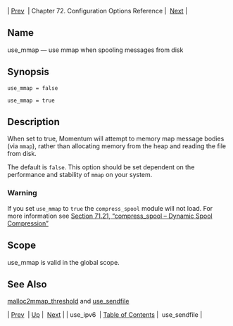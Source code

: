 | [Prev](conf.ref.use_ipv6)  | Chapter 72. Configuration Options Reference |  [Next](conf.ref.use_sendfile) |

<a name="conf.ref.use_mmap"></a>
## Name

use_mmap — use mmap when spooling messages from disk

## Synopsis

`use_mmap = false`

`use_mmap = true`

<a name="idp27323168"></a>
## Description

When set to true, Momentum will attempt to memory map message bodies (via `mmap`), rather than allocating memory from the heap and reading the file from disk.

The default is `false`. This option should be set dependent on the performance and stability of `mmap` on your system.

### Warning

If you set `use_mmap` to `true` the `compress_spool` module will not load. For more information see [Section 71.21, “compress_spool – Dynamic Spool Compression”](modules.compress_spool "71.21. compress_spool – Dynamic Spool Compression")

<a name="idp27329808"></a>
## Scope

use_mmap is valid in the global scope.

<a name="idp27331632"></a>
## See Also

[malloc2mmap_threshold](conf.ref.malloc2mmap_threshold "malloc2mmap_threshold") and [use_sendfile](conf.ref.use_sendfile "use_sendfile")

| [Prev](conf.ref.use_ipv6)  | [Up](config.options.ref) |  [Next](conf.ref.use_sendfile) |
| use_ipv6  | [Table of Contents](index) |  use_sendfile |

